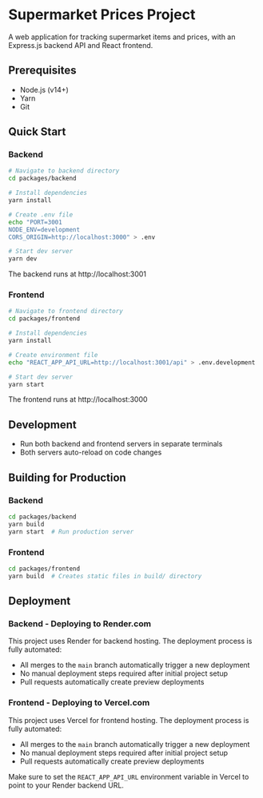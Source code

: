 # Supermarket Prices Project

A web application for tracking supermarket items and prices, with an Express.js backend API and React frontend.

## Prerequisites

- Node.js (v14+)
- Yarn
- Git

## Quick Start

### Backend

```bash
# Navigate to backend directory
cd packages/backend

# Install dependencies
yarn install

# Create .env file
echo "PORT=3001
NODE_ENV=development
CORS_ORIGIN=http://localhost:3000" > .env

# Start dev server
yarn dev
```

The backend runs at http://localhost:3001

### Frontend

```bash
# Navigate to frontend directory
cd packages/frontend

# Install dependencies
yarn install

# Create environment file
echo "REACT_APP_API_URL=http://localhost:3001/api" > .env.development

# Start dev server
yarn start
```

The frontend runs at http://localhost:3000

## Development

- Run both backend and frontend servers in separate terminals
- Both servers auto-reload on code changes

## Building for Production

### Backend

```bash
cd packages/backend
yarn build
yarn start  # Run production server
```

### Frontend

```bash
cd packages/frontend
yarn build  # Creates static files in build/ directory
```

## Deployment

### Backend - Deploying to Render.com
This project uses Render for backend hosting. The deployment process is fully automated:
- All merges to the `main` branch automatically trigger a new deployment
- No manual deployment steps required after initial project setup
- Pull requests automatically create preview deployments

### Frontend - Deploying to Vercel.com
This project uses Vercel for frontend hosting. The deployment process is fully automated:
- All merges to the `main` branch automatically trigger a new deployment
- No manual deployment steps required after initial project setup
- Pull requests automatically create preview deployments

Make sure to set the `REACT_APP_API_URL` environment variable in Vercel to point to your Render backend URL.